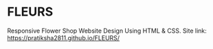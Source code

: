 # FLEURS
Responsive Flower Shop Website Design Using HTML &amp; CSS.
Site link: https://pratiksha2811.github.io/FLEURS/
